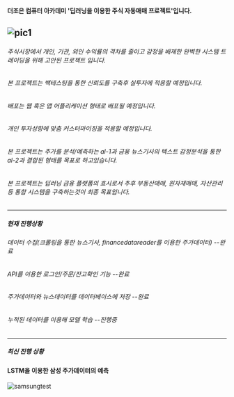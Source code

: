 #### 더조은 컴퓨터 아카데미 '딥러닝을 이용한 주식 자동매매 프로젝트'입니다.
![pic1](https://user-images.githubusercontent.com/71945157/95052964-b7e21500-072a-11eb-80a1-8fd45293c0b0.png)
---
###### 주식시장에서 개인, 기관, 외인 수익률의 격차를 줄이고 감정을 배제한 완벽한 시스템 트레이딩을 위해 고안된 프로젝트 입니다.
###### 본 프로젝트는 백테스팅을 통한 신뢰도를 구축후 실투자에 적용할 예정입니다.
###### 배포는 웹 혹은 앱 어플리케이션 형태로 배포될 예정입니다.
###### 개인 투자성향에 맞춤 커스터마이징을 적용할 예정입니다.
###### 본 프로젝트는 주가를 분석/예측하는 al-1과 금융 뉴스기사의 텍스트 감정분석을 통한 al-2과 결합된 형태를 목표로 하고있습니다.
###### 본 프로젝트는 딥러닝 금융 플랫폼의 효시로서 추후 부동산매매, 원자재매매, 자산관리등 통합 시스템을 구축하는것이 최종 목표입니다.
---
##### 현재 진행상황
###### 데이터 수집(크롤링을 통한 뉴스기사, financedatareader를 이용한 주가데이터) --완료
###### API를 이용한 로그인/주문/잔고확인 기능 --완료
###### 주가데이터와 뉴스데이터를 데이터베이스에 저장 --완료
###### 누적된 데이터를 이용해 모델 학습 --진행중

---
##### 최신 진행 상황

#### LSTM을 이용한 삼성 주가데이터의  예측
![samsungtest](https://user-images.githubusercontent.com/71945157/95051761-bfa0ba00-0728-11eb-99e0-ae89d5641db6.png)

